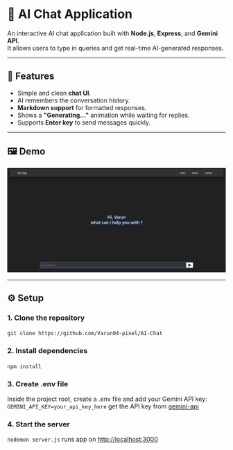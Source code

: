 # 💬 AI Chat Application

An interactive AI chat application built with **Node.js**, **Express**, and **Gemini API**.  
It allows users to type in queries and get real-time AI-generated responses.

---

## 🚀 Features
- Simple and clean **chat UI**.
- AI remembers the conversation history.
- **Markdown support** for formatted responses.
- Shows a **"Generating..."** animation while waiting for replies.
- Supports **Enter key** to send messages quickly.

---

## 🖼️ Demo

![App Screenshot](./public/image.png)

---

## ⚙️ Setup

### 1. Clone the repository
`git clone https://github.com/Varun04-pixel/AI-Chat`

### 2. Install dependencies
`npm install`

### 3. Create .env file
Inside the project root, create a .env file and add your Gemini API key:
`GEMINI_API_KEY=your_api_key_here`
get the API key from [gemini-api](https://aistudio.google.com/welcome?utm_source=google&utm_medium=cpc&utm_campaign=FY25-global-DR-gsem-BKWS-1710442&utm_content=text-ad-none-any-DEV_c-CRE_726176536025-ADGP_Hybrid%20%7C%20BKWS%20-%20EXA%20%7C%20Txt-Gemini-Gemini%20API-KWID_43700081658540311-aud-2301157399655:kwd-927524447508&utm_term=KW_gemini%20api-ST_gemini%20api&gclsrc=aw.ds&gad_source=1&gad_campaignid=20860602951&gbraid=0AAAAACn9t648zGZXs2kFuOv6Yc7kIZDwY&gclid=Cj0KCQjww4TGBhCKARIsAFLXndTnMnQSezBHRIRgTnNW5cksSvseTIyelb1hrYre-LTH5-PSm1Tn9jcaApmVEALw_wcB)

### 4. Start the server
`nodemon server.js`
runs app on [http://localhost:3000](http://localhost:3000)
